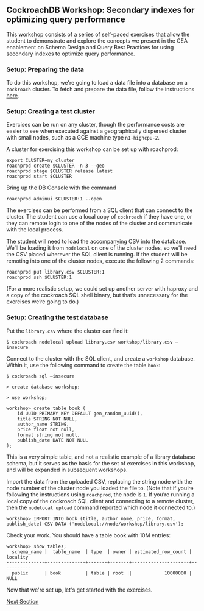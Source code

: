 ## CockroachDB Workshop: Secondary indexes for optimizing query performance

This workshop consists of a series of self-paced exercises that allow the student to demonstrate and explore the concepts we present in the CEA enablement on Schema Design and Query Best Practices for using secondary indexes to optimize query performance.

### Setup: Preparing the data

To do this workshop, we're going to load a data file into a database on a `cockroach` cluster.  To fetch and prepare the data file, follow the instructions [here](data/readme.md).


### Setup: Creating a test cluster

Exercises can be run on any cluster, though the performance costs are easier to see when executed against a geographically dispersed cluster with small nodes, such as a GCE machine type `n1-highcpu-2`.  

A cluster for exercising this workshop can be set up with roachprod:
```
export CLUSTER=my_cluster
roachprod create $CLUSTER -n 3 --geo
roachprod stage $CLUSTER release latest
roachprod start $CLUSTER
```

Bring up the DB Console with the command

```
roachprod adminui $CLUSTER:1 --open
```

The exercises can be performed from a SQL client that can connect to the cluster.  The student can use a local copy of `cockroach` if they have one, or they can remote login to one of the nodes of the cluster and communicate with the local process.

The student will need to load the accompanying CSV into the database.  We’ll be loading it from `nodelocal` on one of the cluster nodes, so we’ll need the CSV placed wherever the SQL client is running.  If the student will be remoting into one of the cluster nodes, execute the following 2 commands:

```
roachprod put library.csv $CLUSTER:1
roachprod ssh $CLUSTER:1
```

(For a more realistic setup, we could set up another server with haproxy and a copy of the cockroach SQL shell binary, but that’s unnecessary for the exercises we’re going to do.)

### Setup: Creating the test database 

Put the `library.csv` where the cluster can find it:

```
$ cockroach nodelocal upload library.csv workshop/library.csv –insecure
```

Connect to the cluster with the SQL client, and create a `workshop` database.  Within it, use the following command to create the table `book`:

```
$ cockroach sql –insecure

> create database workshop;
 
> use workshop;

workshop> create table book (
	id UUID PRIMARY KEY DEFAULT gen_random_uuid(),
	title STRING NOT NULL,
	author_name STRING,
	price float not null,
	format string not null,
	publish_date DATE NOT NULL
);
```

This is a very simple table, and not a realistic example of a library database schema, but it serves as the basis for the set of exercises in this workshop, and will be expanded in subsequent workshops.

Import the data from the uploaded CSV, replacing the string node with the node number of the cluster node you loaded the file to.  (Note that if you’re following the instructions using `roachprod`, the node is `1`.  If you’re running a local copy of the cockroach SQL client and connecting to a remote cluster, then the `nodelocal upload` command reported which node it connected to.)

```
workshop> IMPORT INTO book (title, author_name, price, format, publish_date) CSV DATA ('nodelocal://node/workshop/library.csv');
```

Check your work.  You should have a table book with 10M entries:

```
workshop> show tables;
  schema_name |  table_name  | type  | owner | estimated_row_count | locality
--------------+--------------+-------+-------+---------------------+-----------
  public      | book         | table | root  |            10000000 | NULL
```

Now that we're set up, let's get started with the exercises.

[Next Section](exercises/filter.md)
